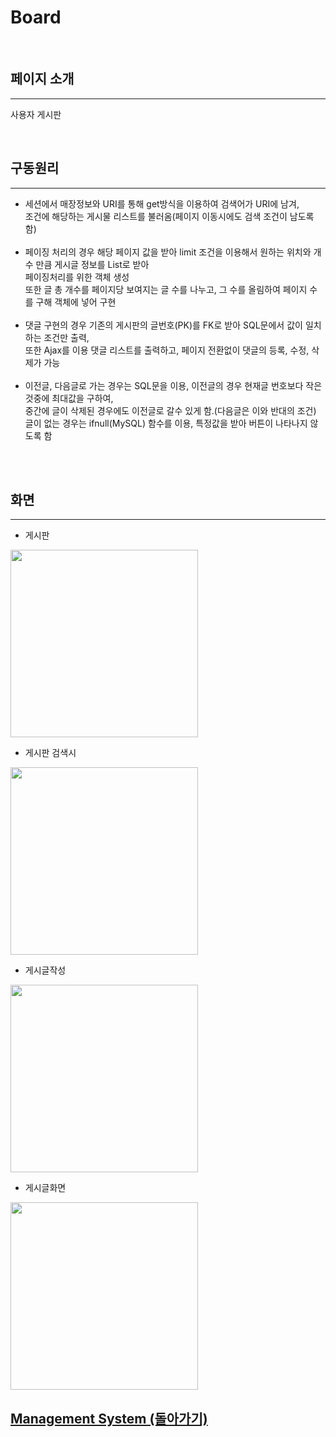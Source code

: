 # Board

<br>

## 페이지 소개

<hr>

사용자 게시판

<br>

## 구동원리

<hr>

 - 세션에서 매장정보와 URI를 통해 get방식을 이용하여 검색어가 URI에 남겨,<br>
   조건에 해당하는 게시물 리스트를 불러옴(페이지 이동시에도 검색 조건이 남도록 함)<br>
   <br>
 - 페이징 처리의 경우 해당 페이지 값을 받아 limit 조건을 이용해서 원하는 위치와 개수 만큼 게시글 정보를 List로 받아<br>
   페이징처리를 위한 객체 생성<br>
   또한 글 총 개수를 페이지당 보여지는 글 수를 나누고, 그 수를 올림하여 페이지 수를 구해 객체에 넣어 구현<br>
   <br>
 - 댓글 구현의 경우 기존의 게시판의 글번호(PK)를 FK로 받아 SQL문에서 값이 일치하는 조건만 출력,<br>
   또한 Ajax를 이용 댓글 리스트를 출력하고, 페이지 전환없이 댓글의 등록, 수정, 삭제가 가능<br>
   <br>
 - 이전글, 다음글로 가는 경우는 SQL문을 이용, 이전글의 경우 현재글 번호보다 작은것중에 최대값을 구하여,<br>
   중간에 글이 삭제된 경우에도 이전글로 갈수 있게 함.(다음글은 이와 반대의 조건)<br>
   글이 없는 경우는 ifnull(MySQL) 함수를 이용, 특정값을 받아 버튼이 나타나지 않도록 함<br>
<br>
<br>
 
## 화면

<hr>

 - 게시판
 
 
<img width = "300px" height = "300px" src = "https://user-images.githubusercontent.com/42988725/49774220-5ec81680-fd37-11e8-90f0-04f30e7bf048.JPG">

 - 게시판 검색시
 
 
<img width = "300px" height = "300px" src = "https://user-images.githubusercontent.com/42988725/49774277-90d97880-fd37-11e8-8089-fd92fc94e474.JPG">


 - 게시글작성
 
 
<img width = "300px" height = "300px" src = "https://user-images.githubusercontent.com/42988725/49774259-7ef7d580-fd37-11e8-831b-c0755e4463a5.JPG">


 - 게시글화면
 
 
<img width = "300px" height = "300px" src = "https://user-images.githubusercontent.com/42988725/49774294-9fc02b00-fd37-11e8-9179-493ec2093c70.JPG">



<br>

 ## [Management System (돌아가기)](../README.md#주요-기능) <br>

